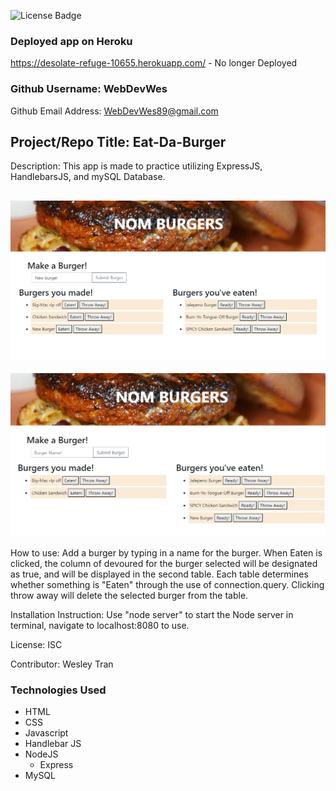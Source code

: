 ![License Badge](https://img.shields.io/badge/License-ISC-green.svg)

### Deployed app on Heroku

https://desolate-refuge-10655.herokuapp.com/ - No longer Deployed

### Github Username: WebDevWes

Github Email Address: WebDevWes89@gmail.com

## Project/Repo Title: Eat-Da-Burger

Description: This app is made to practice utilizing ExpressJS, HandlebarsJS, and mySQL Database.

## ![Screenshot](/Screenshots/screenshot.png)

![Screenshot](/Screenshots/screenshot2.png)

How to use: Add a burger by typing in a name for the burger. When Eaten is clicked, the column of devoured for the burger selected will be designated as true, and will be displayed in the second table. Each table determines whether something is "Eaten" through the use of connection.query. Clicking throw away will delete the selected burger from the table.

Installation Instruction: Use "node server" to start the Node server in terminal, navigate to localhost:8080 to use.

License: ISC

Contributor: Wesley Tran

### Technologies Used

- HTML
- CSS
- Javascript
- Handlebar JS
- NodeJS
  - Express
- MySQL
